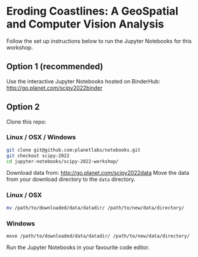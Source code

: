 # Eroding Coastlines: A GeoSpatial and Computer Vision Analysis

Follow the set up instructions below to run the Jupyter Notebooks for this workshop.

## Option 1 (recommended)
Use the interactive Jupyter Notebooks hosted on BinderHub: http://go.planet.com/scipy2022binder

## Option 2
Clone this repo:
### Linux / OSX / Windows
```bash
git clone git@github.com:planetlabs/notebooks.git
git checkout scipy-2022
cd jupyter-notebooks/scipy-2022-workshop/
```
Download data from: http://go.planet.com/scipy2022data
Move the data from your download directory to the `data` directory.
### Linux / OSX
```bash
mv /path/to/downloaded/data/datadir/ /path/to/new/data/directory/
```
### Windows
```console
move /path/to/downloaded/data/datadir/ /path/to/new/data/directory/
```
Run the Jupyter Notebooks in your favourite code editor.